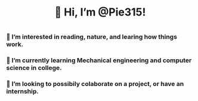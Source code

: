 <h1 align="center"> 👋 Hi, I’m @Pie315! <h1>
  
  
### 🌱 I’m interested in reading, nature, and learing how things work.
### 👀 I’m currently learning Mechanical engineering and computer science in college.
### 💞️ I’m looking to possibily colaborate on a project, or have an internship. 

<!---
Pie315/Pie315 is a ✨ special ✨ repository because its `README.md` (this file) appears on your GitHub profile.
You can click the Preview link to take a look at your changes.
--->
